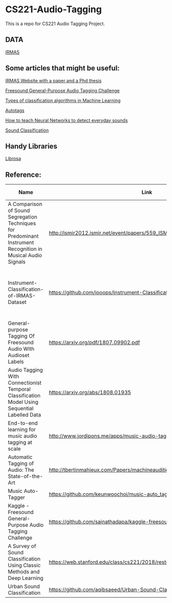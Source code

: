 # CS221-Audio-Tagging
This is a repo for CS221 Audio Tagging Project.


## DATA
[IRMAS](https://zenodo.org/record/1290750#.W9EaY1JRe_v)


## Some articles that might be useful:

[IRMAS Website with a paper and a Phd thesis](https://zenodo.org/record/1290750#.W9F5mFJRe_v)

[Freesound General-Purpose Audio Tagging Challenge](https://www.kaggle.com/fizzbuzz/beginner-s-guide-to-audio-data)

[Types of classification algorithms in Machine Learning](https://medium.com/@sifium/machine-learning-types-of-classification-9497bd4f2e14)

[Autotags](http://www-labs.iro.umontreal.ca/~pift6080/H09/documents/autotags.pdf)

[How to teach Neural Networks to detect everyday sounds](https://www.skcript.com/svr/building-audio-classifier-nueral-network/)

[Sound Classification](http://www.nyu.edu/classes/bello/ACA_files/8-classification.pdf)

## Handy Libraries
[Librosa](https://librosa.github.io/librosa/feature.html)


## Reference:

Name        | Link | With Paper          | With Code     | Methods Used |
------------|--------|------------------|-----------------------|--------|
A Comparison of Sound Segregation Techniques for Predominant Instrument Recognition in Musical Audio Signals | http://ismir2012.ismir.net/event/papers/559_ISMIR_2012.pdf | Yes | No |  |
Instrument-Classification-of-IRMAS-Dataset | https://github.com/iooops/Instrument-Classification-of-IRMAS-Dataset | Yes | Yes | Bagging, Random Forest, Decision Tree Classifier, Naive Bayes, K nearest neighbours |
General-purpose Tagging Of Freesound Audio With Audioset Labels | https://arxiv.org/pdf/1807.09902.pdf | Yes   | No   | CNN |
Audio Tagging With Connectionist Temporal Classification Model Using Sequential Labelled Data | https://arxiv.org/abs/1808.01935 | Yes | No | CRNN, CTC |
End-to-end learning for music audio tagging at scale | http://www.jordipons.me/apps/music-audio-tagging-at-scale-demo/ | Yes | Yes | CNN | 
Automatic Tagging of Audio: The State-of-the-Art | http://tbertinmahieux.com/Papers/machineaudition10.pdf | Yes | No | SVM, Boosting, Gaussian mixture, HGMM |
Music Auto-Tagger | https://github.com/keunwoochoi/music-auto_tagging-keras#credits | Yes | Yes | CNN, CRNN
Kaggle - Freesound General-Purpose Audio Tagging Challenge | https://github.com/sainathadapa/kaggle-freesound-audio-tagging | Yes | Yes | MobileNetV2? |
A Survey of Sound Classification Using Classic Methods and Deep Learning | https://web.stanford.edu/class/cs221/2018/restricted/posters/franalli/poster.pdf | Yes(poster) | No | KNN, SVM, Random Forest, CNN |
Urban Sound Classification | https://github.com/aqibsaeed/Urban-Sound-Classification | Yes | Yes | CNN |
